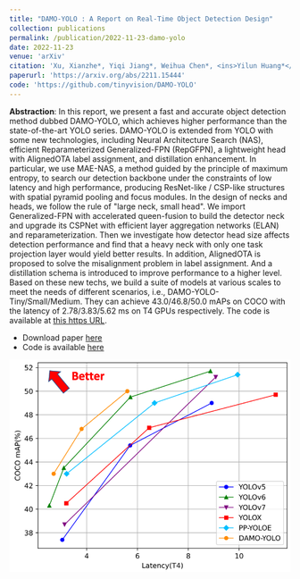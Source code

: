 ```yaml
---
title: "DAMO-YOLO : A Report on Real-Time Object Detection Design"
collection: publications
permalink: /publication/2022-11-23-damo-yolo
date: 2022-11-23
venue: 'arXiv'
citation: 'Xu, Xianzhe*, Yiqi Jiang*, Weihua Chen*, <ins>Yilun Huang*</ins>, Yuan Zhang*, and Xiuyu Sun. "DAMO-YOLO: A Report on Real-Time Object Detection Design." arXiv preprint arXiv:2211.15444 (2022).'
paperurl: 'https://arxiv.org/abs/2211.15444'
code: 'https://github.com/tinyvision/DAMO-YOLO'
---
```


<strong>Abstraction</strong>: In this report, we present a fast and accurate object detection method dubbed DAMO-YOLO, which achieves higher performance than the state-of-the-art YOLO series. DAMO-YOLO is extended from YOLO with some new technologies, including Neural Architecture Search (NAS), efficient Reparameterized Generalized-FPN (RepGFPN), a lightweight head with AlignedOTA label assignment, and distillation enhancement. In particular, we use MAE-NAS, a method guided by the principle of maximum entropy, to search our detection backbone under the constraints of low latency and high performance, producing ResNet-like / CSP-like structures with spatial pyramid pooling and focus modules. In the design of necks and heads, we follow the rule of "large neck, small head". We import Generalized-FPN with accelerated queen-fusion to build the detector neck and upgrade its CSPNet with efficient layer aggregation networks (ELAN) and reparameterization. Then we investigate how detector head size affects detection performance and find that a heavy neck with only one task projection layer would yield better results. In addition, AlignedOTA is proposed to solve the misalignment problem in label assignment. And a distillation schema is introduced to improve performance to a higher level. Based on these new techs, we build a suite of models at various scales to meet the needs of different scenarios, i.e., DAMO-YOLO-Tiny/Small/Medium. They can achieve 43.0/46.8/50.0 mAPs on COCO with the latency of 2.78/3.83/5.62 ms on T4 GPUs respectively. The code is available at [this https URL](https://github.com/tinyvision/DAMO-YOLO).

- Download paper [here](https://arxiv.org/abs/2211.15444)
- Code is available [here](https://github.com/tinyvision/DAMO-YOLO)

![mAP-Latency curve of DAMO-YOLO](../images/damo-yolo-curve.png)